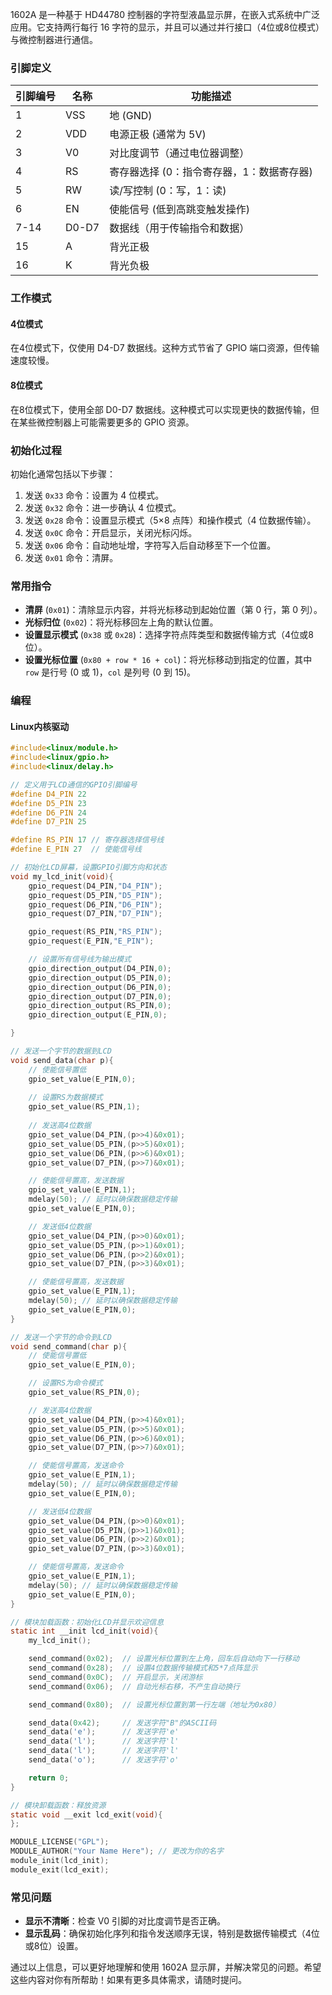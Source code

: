 1602A 是一种基于 HD44780 控制器的字符型液晶显示屏，在嵌入式系统中广泛应用。它支持两行每行 16 字符的显示，并且可以通过并行接口（4位或8位模式）与微控制器进行通信。

### 引脚定义

| 引脚编号 | 名称    | 功能描述                    |
| ---- | ----- | ----------------------- |
| 1    | VSS   | 地 (GND)                 |
| 2    | VDD   | 电源正极 (通常为 5V)           |
| 3    | V0    | 对比度调节（通过电位器调整）          |
| 4    | RS    | 寄存器选择 (0：指令寄存器，1：数据寄存器) |
| 5    | RW    | 读/写控制 (0：写，1：读)         |
| 6    | EN    | 使能信号 (低到高跳变触发操作)        |
| 7-14 | D0-D7 | 数据线（用于传输指令和数据）          |
| 15   | A     | 背光正极                    |
| 16   | K     | 背光负极                    |

### 工作模式

#### 4位模式
在4位模式下，仅使用 D4-D7 数据线。这种方式节省了 GPIO 端口资源，但传输速度较慢。

#### 8位模式
在8位模式下，使用全部 D0-D7 数据线。这种模式可以实现更快的数据传输，但在某些微控制器上可能需要更多的 GPIO 资源。

### 初始化过程

初始化通常包括以下步骤：
1. 发送 `0x33` 命令：设置为 4 位模式。
2. 发送 `0x32` 命令：进一步确认 4 位模式。
3. 发送 `0x28` 命令：设置显示模式（5×8 点阵）和操作模式（4 位数据传输）。
4. 发送 `0x0C` 命令：开启显示，关闭光标闪烁。
5. 发送 `0x06` 命令：自动地址增，字符写入后自动移至下一个位置。
6. 发送 `0x01` 命令：清屏。

### 常用指令

- **清屏** (`0x01`)：清除显示内容，并将光标移动到起始位置（第 0 行，第 0 列）。
- **光标归位** (`0x02`)：将光标移回左上角的默认位置。
- **设置显示模式** (`0x38` 或 `0x28`)：选择字符点阵类型和数据传输方式（4位或8位）。
- **设置光标位置** (`0x80 + row * 16 + col`)：将光标移动到指定的位置，其中 `row` 是行号 (0 或 1)，`col` 是列号 (0 到 15)。

### 编程

#### Linux内核驱动
```c
#include<linux/module.h>
#include<linux/gpio.h>
#include<linux/delay.h>

// 定义用于LCD通信的GPIO引脚编号
#define D4_PIN 22
#define D5_PIN 23
#define D6_PIN 24
#define D7_PIN 25

#define RS_PIN 17 // 寄存器选择信号线
#define E_PIN 27  // 使能信号线

// 初始化LCD屏幕，设置GPIO引脚方向和状态
void my_lcd_init(void){
    gpio_request(D4_PIN,"D4_PIN");
    gpio_request(D5_PIN,"D5_PIN");
    gpio_request(D6_PIN,"D6_PIN");
    gpio_request(D7_PIN,"D7_PIN");

    gpio_request(RS_PIN,"RS_PIN");
    gpio_request(E_PIN,"E_PIN");

    // 设置所有信号线为输出模式
    gpio_direction_output(D4_PIN,0);
    gpio_direction_output(D5_PIN,0);
    gpio_direction_output(D6_PIN,0);
    gpio_direction_output(D7_PIN,0);
    gpio_direction_output(RS_PIN,0);
    gpio_direction_output(E_PIN,0);

}

// 发送一个字节的数据到LCD
void send_data(char p){
    // 使能信号置低
    gpio_set_value(E_PIN,0);
    
    // 设置RS为数据模式
    gpio_set_value(RS_PIN,1);
    
    // 发送高4位数据
    gpio_set_value(D4_PIN,(p>>4)&0x01);
    gpio_set_value(D5_PIN,(p>>5)&0x01);
    gpio_set_value(D6_PIN,(p>>6)&0x01);
    gpio_set_value(D7_PIN,(p>>7)&0x01);

    // 使能信号置高，发送数据
    gpio_set_value(E_PIN,1);
    mdelay(50); // 延时以确保数据稳定传输
    gpio_set_value(E_PIN,0);

    // 发送低4位数据
    gpio_set_value(D4_PIN,(p>>0)&0x01);
    gpio_set_value(D5_PIN,(p>>1)&0x01);
    gpio_set_value(D6_PIN,(p>>2)&0x01);
    gpio_set_value(D7_PIN,(p>>3)&0x01);

    // 使能信号置高，发送数据
    gpio_set_value(E_PIN,1);
    mdelay(50); // 延时以确保数据稳定传输
    gpio_set_value(E_PIN,0);
}

// 发送一个字节的命令到LCD
void send_command(char p){
    // 使能信号置低
    gpio_set_value(E_PIN,0);

    // 设置RS为命令模式
    gpio_set_value(RS_PIN,0);

    // 发送高4位数据
    gpio_set_value(D4_PIN,(p>>4)&0x01);
    gpio_set_value(D5_PIN,(p>>5)&0x01);
    gpio_set_value(D6_PIN,(p>>6)&0x01);
    gpio_set_value(D7_PIN,(p>>7)&0x01);

    // 使能信号置高，发送命令
    gpio_set_value(E_PIN,1);
    mdelay(50); // 延时以确保数据稳定传输
    gpio_set_value(E_PIN,0);

    // 发送低4位数据
    gpio_set_value(D4_PIN,(p>>0)&0x01);
    gpio_set_value(D5_PIN,(p>>1)&0x01);
    gpio_set_value(D6_PIN,(p>>2)&0x01);
    gpio_set_value(D7_PIN,(p>>3)&0x01);

    // 使能信号置高，发送命令
    gpio_set_value(E_PIN,1);
    mdelay(50); // 延时以确保数据稳定传输
    gpio_set_value(E_PIN,0);
}

// 模块加载函数：初始化LCD并显示欢迎信息
static int __init lcd_init(void){
    my_lcd_init();

    send_command(0x02);  // 设置光标位置到左上角，回车后自动向下一行移动
    send_command(0x28);  // 设置4位数据传输模式和5*7点阵显示
    send_command(0x0C);  // 开启显示，关闭游标
    send_command(0x06);  // 自动光标右移，不产生自动换行

    send_command(0x80);  // 设置光标位置到第一行左端（地址为0x80）

    send_data(0x42);     // 发送字符"B"的ASCII码
    send_data('e');      // 发送字符'e'
    send_data('l');      // 发送字符'l'
    send_data('l');      // 发送字符'l'
    send_data('o');      // 发送字符'o'

    return 0;
}

// 模块卸载函数：释放资源
static void __exit lcd_exit(void){
};

MODULE_LICENSE("GPL");
MODULE_AUTHOR("Your Name Here"); // 更改为你的名字
module_init(lcd_init);
module_exit(lcd_exit);
```
### 常见问题

- **显示不清晰**：检查 V0 引脚的对比度调节是否正确。
- **显示乱码**：确保初始化序列和指令发送顺序无误，特别是数据传输模式（4位或8位）设置。

通过以上信息，可以更好地理解和使用 1602A 显示屏，并解决常见的问题。希望这些内容对你有所帮助！如果有更多具体需求，请随时提问。